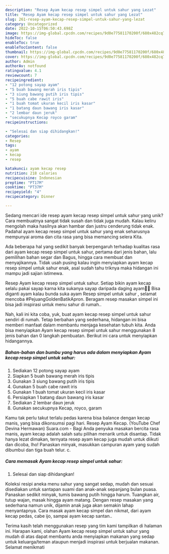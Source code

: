 ```yaml
---
description: "Resep Ayam kecap resep simpel untuk sahur yang Lezat"
title: "Resep Ayam kecap resep simpel untuk sahur yang Lezat"
slug: 261-resep-ayam-kecap-resep-simpel-untuk-sahur-yang-lezat
category: Uncategorized
date: 2022-10-15T06:50:43.698Z
image: https://img-global.cpcdn.com/recipes/9d0e77581170200f/680x482cq70/ayam-kecap-resep-simpel-untuk-sahur-foto-resep-utama.jpg
hideToc: false
enableToc: true
enableTocContent: false
thumbnail: https://img-global.cpcdn.com/recipes/9d0e77581170200f/680x482cq70/ayam-kecap-resep-simpel-untuk-sahur-foto-resep-utama.jpg
cover: https://img-global.cpcdn.com/recipes/9d0e77581170200f/680x482cq70/ayam-kecap-resep-simpel-untuk-sahur-foto-resep-utama.jpg
author: Admin
authorAv: notfound
ratingvalue: 4.1
reviewcount: 7
recipeingredient:
- "12 potong sayap ayam"
- "5 buah bawang merah iris tipis"
- "3 siung bawang putih iris tipis"
- "5 buah cabe rawit iris"
- "1 buah tomat ukuran kecil iris kasar"
- "1 batang daun bawang iris kasar"
- "2 lembar daun jeruk"
- "secukupnya Kecap royco garam"
recipeinstructions:

- "Selesai dan siap dihidangkan!"
categories:
- Resep
tags:
- ayam
- kecap
- resep

katakunci: ayam kecap resep 
nutrition: 218 calories
recipecuisine: Indonesian
preptime: "PT17M"
cooktime: "PT37M"
recipeyield: "4"
recipecategory: Dinner

---
```





Sedang mencari ide resep ayam kecap resep simpel untuk sahur yang unik? Cara membuatnya sangat tidak susah dan tidak juga mudah. Kalau keliru mengolah maka hasilnya akan hambar dan justru cenderung tidak enak. Padahal ayam kecap resep simpel untuk sahur yang enak seharusnya mempunyai aroma dan cita rasa yang bisa memancing selera Kita.





Ada beberapa hal yang sedikit banyak berpengaruh terhadap kualitas rasa dari ayam kecap resep simpel untuk sahur, pertama dari jenis bahan, lalu pemilihan bahan segar dan Bagus, hingga cara membuat dan menyajikannya. Tidak usah pusing kalau ingin menyiapkan ayam kecap resep simpel untuk sahur enak,      asal sudah tahu triknya maka hidangan ini mampu jadi sajian istimewa.














Resep Ayam kecap resep simpel untuk sahur. Setiap bikin ayam kecap selalu pakai sayap karna kita sukanya sayap daripada daging ayam🤭😃 Bisa diganti ayam kalau bunda suka ayam Resep simpel untuk sahur , selamat mencoba #PejuangGoldenBatikApron. Beragam resep masakan simpel ini bisa jadi inspirasi untuk menu sahur di rumah..






Nah, kali ini kita coba, yuk, buat ayam kecap resep simpel untuk sahur sendiri di rumah. Tetap berbahan yang sederhana, hidangan ini bisa memberi manfaat dalam membantu menjaga kesehatan tubuh kita. Anda bisa menyiapkan Ayam kecap resep simpel untuk sahur menggunakan 8 jenis bahan dan 0 langkah pembuatan. Berikut ini cara untuk menyiapkan hidangannya.

<!--inarticleads1-->

##### Bahan-bahan dan bumbu yang harus ada dalam menyiapkan Ayam kecap resep simpel untuk sahur:

1. Sediakan 12 potong sayap ayam
1. Siapkan 5 buah bawang merah iris tipis
1. Gunakan 3 siung bawang putih iris tipis
1. Gunakan 5 buah cabe rawit iris
1. Gunakan 1 buah tomat ukuran kecil iris kasar
1. Persiapkan 1 batang daun bawang iris kasar
1. Sediakan 2 lembar daun jeruk
1. Gunakan secukupnya Kecap, royco, garam


Kamu tak perlu takut terlalu pedas karena bisa balance dengan kecap manis, yang bisa dikonsumsi pagi hari. Resep Ayam Kecap. (YouTube Chef Devina Hermawan) Suara.com - Bagi Anda penyuka masakan bercita rasa manis, ayam kecap adalah salah satu pilihan menarik untuk disantap. Tidak hanya lezat dimakan, ternyata resep ayam kecap juga mudah untuk diikuti dan dicoba, lho! Panaskan minyak, masukkan campuran ayam yang sudah dibumbui dan tiga buah telur. c. 

<!--inarticleads2-->

##### Cara memasak Ayam kecap resep simpel untuk sahur:


1. Selesai dan siap dihidangkan!

Koleksi resipi aneka menu sahur yang sangat sedap, mudah dan sesuai disediakan untuk santapan suami dan anak-anak sepanjang bulan puasa. Panaskan sedikit minyak, tumis bawang putih hingga harum. Tuangkan air, tutup wajan, masak hingga ayam matang. Dengan resep masakan yang sederhana namun unik, dijamin anak juga akan semakin lahap menyantapnya. Cara masak ayam kecap simpel dan nikmat, dari ayam kecap pedas, cabe ijo, sampai ayam kecap santan.. 

Terima kasih telah menggunakan resep yang tim kami tampilkan di halaman ini. Harapan kami, olahan Ayam kecap resep simpel untuk sahur yang mudah di atas dapat membantu anda menyiapkan makanan yang sedap untuk keluarga/teman ataupun menjadi inspirasi untuk berjualan makanan. Selamat menikmati
